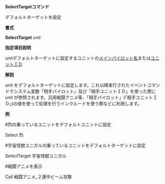 **SelectTargetコマンド**

デフォルトターゲットを設定

**書式**

**SelectTarget** *unit*

**指定項目説明**

*unit*デフォルトターゲットに設定するユニットの[メインパイロット名](メインパイロット名.md)または[ユニットＩＤ](ユニットＩＤ.md)

**解説**

*unit* をデフォルトターゲットに設定します。これ以降実行されたイベントコマンドでシステム変数「相手パイロット」及び「相手ユニットＩＤ」を使った際に*unit* が参照されます。汎用戦闘アニメ等、「相手パイロット」(「相手ユニットＩＤ」)の値を使って処理を行うインクルードを使う際などに利用します。

**例**

#烈の乗っているユニットをデフォルトユニットに設定

Select 烈

#宇宙怪獣ユニガルの乗っているユニットをデフォルトターゲットに設定

SelectTarget 宇宙怪獣ユニガル

#戦闘アニメを表示

Call 戦闘アニメ\_２連中ビーム攻撃

